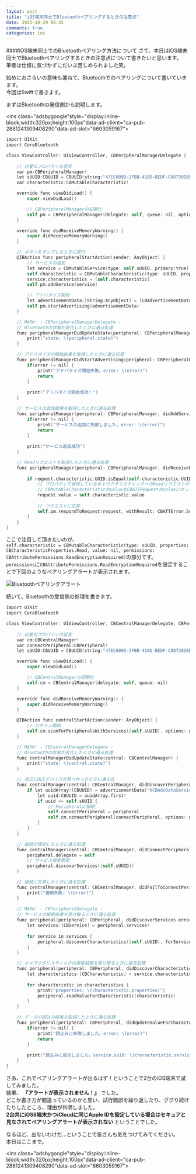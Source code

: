 ```yaml
---
layout: post
title: "iOS端末同士でBluetoothペアリングするときの注意点"
date: 2015-10-29 00:45
comments: true
categories: ios
---
```


####iOS端末同士でのBluetoothペアリング方法について
さて、本日はiOS端末同士でBluetoothペアリングするときの注意点について書きたいと思います。  
筆者は仕様に気づかずにだいぶ苦しめられました笑。  

始めにおさらいの意味も兼ねて、Bluetoothでのペアリングについて書いていきます。  
今回はSwiftで書きます。  

まずはBluetoothの発信側から説明します。

<script async src="//pagead2.googlesyndication.com/pagead/js/adsbygoogle.js"></script>
<ins class="adsbygoogle"style="display:inline-block;width:320px;height:100px"data-ad-client="ca-pub-2881241309408290"data-ad-slot="6603059167"></ins>
<script>
(adsbygoogle = window.adsbygoogle || []).push({});
</script>

<!-- more -->

```objective-c
import UIKit
import CoreBluetooth

class ViewController: UIViewController, CBPeripheralManagerDelegate {
	
	// 必要なプロパティの宣言
	var pm:CBPeripheralManager!
	let sUUID:CBUUID = CBUUID(string:"47EC089D-2FBB-410D-BEDF-C88730DBBD3A")
	var characteristic:CBMutableCharacteristic!

	override func viewDidLoad() {
		super.viewDidLoad()

		// CBPeripheralManagerの初期化
		self.pm = CBPeripheralManager(delegate: self, queue: nil, options: nil)
	}

	override func didReceiveMemoryWarning() {
		super.didReceiveMemoryWarning()
	}

	// ボタンをタップしたときに実行
	@IBAction func peripheralStartAction(sender: AnyObject) {
		// サービスの追加
		let service = CBMutableService(type: self.sUUID, primary:true)
		self.characteristic = CBMutableCharacteristic(type: sUUID, properties: CBCharacteristicProperties.Read, value: nil, permissions: CBAttributePermissions.ReadEncryptionRequired)
		service.characteristics = [self.characteristic]
		self.pm.addService(service)

		// アドバタイズ開始
		let advertisementData:[String:AnyObject] = [CBAdvertisementDataServiceUUIDsKey: [self.sUUID], CBAdvertisementDataLocalNameKey:"MyBlog"]
		self.pm.startAdvertising(advertisementData)
	}

	// MARK: - CBPeripheralManagerDelegate -
	// Bluetoothの状態が変化したときに通る処理
	func peripheralManagerDidUpdateState(peripheral: CBPeripheralManager) {
		print("state: \(peripheral.state)")
	}

	// アドバタイズの開始結果を取得したときに通る処理
	func peripheralManagerDidStartAdvertising(peripheral: CBPeripheralManager, error: NSError?) {
		if(error != nil) {
			print("アドバタイズ開始失敗。error: \(error)")
			return
		}
														        
		print("アドバタイズ開始成功！")
	}

	// サービスの追加結果を取得したときに通る処理
	func peripheralManager(peripheral: CBPeripheralManager, didAddService service: CBService, error: NSError?) {
		if(error != nil) {
			print("サービスの追加に失敗しました。error: \(error)")
			return
		}
														        
		print("サービス追加成功")
	}

	// Readリクエストを取得したときに通る処理
	func peripheralManager(peripheral: CBPeripheralManager, didReceiveReadRequest request: CBATTRequest) {
					        
		if request.characteristic.UUID.isEqual(self.characteristic.UUID) {
			// プロパティで保持しているキャラクタリスティックへのReadリクエストかどうかを判定
			// CBMutableCharacteristicのvalueをCBATTRequestのvalueにセット
			request.value = self.characteristic.value
																			            
			// リクエストに応答
			self.pm.respondToRequest(request, withResult: CBATTError.Success)
		}
	}
}
```

ここで注目して頂きたいのが、  
`self.characteristic = CBMutableCharacteristic(type: sUUID, properties: CBCharacteristicProperties.Read, value: nil, permissions: CBAttributePermissions.ReadEncryptionRequired)`の部分です。  
`permissions`に`CBAttributePermissions.ReadEncryptionRequired`を設定することで下図のようなペアリングアラートが表示されます。  

![Bluetoothペアリングアラート](/images/bluetooth-pairing-1.png)  

続いて、Bluetoothの受信側の処理を書きます。  

```objective-c
import UIKit
import CoreBluetooth

class ViewController: UIViewController, CBCentralManagerDelegate, CBPeripheralDelegate {
	
	// 必要なプロパティの宣言
	var cm:CBCentralManager!
	var connectPeripheral:CBPeripheral!
	let sUUID:CBUUID = CBUUID(string:"47EC089D-2FBB-410D-BEDF-C88730DBBD3A")

	override func viewDidLoad() {
		super.viewDidLoad()

		// CBCentralManagerの初期化
		self.cm = CBCentralManager(delegate: self, queue: nil)
	}

	override func didReceiveMemoryWarning() {
		super.didReceiveMemoryWarning()
	}

	@IBAction func centralStartAction(sender: AnyObject) {
		// スキャン開始
		self.cm.scanForPeripheralsWithServices([self.sUUID], options: nil)
	}

	// MARK: - CBCentralManagerDelegate -
	// Bluetoothの状態が変化したときに通る処理
	func centralManagerDidUpdateState(central: CBCentralManager) {
		print("state: \(central.state)")
	}

	// 周辺にBLEデバイスが見つかったときに通る処
	func centralManager(central: CBCentralManager, didDiscoverPeripheral peripheral: CBPeripheral, advertisementData: [String : AnyObject], RSSI: NSNumber) {
		if let uuidArray:[CBUUID] = advertisementData["kCBAdvDataServiceUUIDs"] as? [CBUUID] {
			let uuid:CBUUID = uuidArray.first!
			if uuid == self.sUUID {
				// Peripheralに接続
				self.connectPeripheral = peripheral
				self.cm.connectPeripheral(connectPeripheral, options: nil)
			}
		}
	}

	// 接続が成功したときに通る処理
	func centralManager(central: CBCentralManager, didConnectPeripheral peripheral: CBPeripheral) {
		peripheral.delegate = self
		// サービス探索開始
		peripheral.discoverServices([self.sUUID])
	}

	// 接続に失敗したときに通る処理
	func centralManager(central: CBCentralManager, didFailToConnectPeripheral peripheral: CBPeripheral, error: NSError?) {
		print("接続失敗: \(error)")
	}
	
	// MARK: - CBPeripheralDelegate -
	// サービスの探索結果を受け取るときに通る処理
	func peripheral(peripheral: CBPeripheral, didDiscoverServices error: NSError?) {
		let services:[CBService] = peripheral.services!
								        
		for service in services {
			peripheral.discoverCharacteristics([self.sUUID], forService: service)
		}
	}

	// キャラクタリスティックの探索結果を受け取るときに通る処理
	func peripheral(peripheral: CBPeripheral, didDiscoverCharacteristicsForService service: CBService, error: NSError?) {
		let characteristics:[CBCharacteristic] = service.characteristics!
							        
		for characteristic in characteristics {
			print("properties: \(characteristic.properties)")
			peripheral.readValueForCharacteristic(characteristic)
		}
	}

	// データの読込み結果を取得したときに通る処理
	func peripheral(peripheral: CBPeripheral, didUpdateValueForCharacteristic characteristic: CBCharacteristic, error: NSError?) {
		if(error != nil) {
			print("読込みに失敗しました。error: \(error)")
			return
		}
														        
		print("読込みに成功しました。service.uuid: \(characteristic.service.UUID), characteristic uuid: \(characteristic.UUID), value: \(characteristic.value)")
	}
}
```

さあ、これでペアリングアラートが出るはず！ということで2台のiOS端末で試してみました。  
結果、 **『アラートが表示されません！』** でした。  
どこか書き方が間違っているのかと思い、試行錯誤を繰り返したり、ググり続けたりしたところ、理由が判明しました。  
**2台共にiOS8端末かつiCloudに同じApple IDを設定している場合はセキュアと見なされてペアリングアラートが表示されない** ということでした。  

なるほど、出ないわけだ...ということで皆さんも気をつけてみてください。  
本日はここまで。  

<script async src="//pagead2.googlesyndication.com/pagead/js/adsbygoogle.js"></script>
<ins class="adsbygoogle"style="display:inline-block;width:320px;height:100px"data-ad-client="ca-pub-2881241309408290"data-ad-slot="6603059167"></ins>
<script>
(adsbygoogle = window.adsbygoogle || []).push({});
</script>

